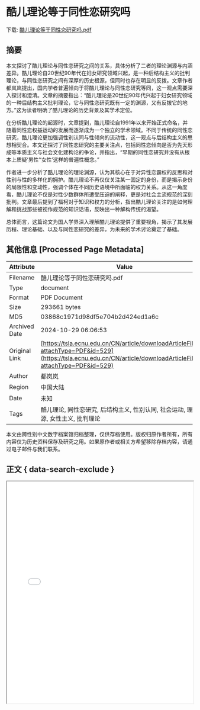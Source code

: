# 酷儿理论等于同性恋研究吗

<!-- tcd_download_link -->
下载: <a href="酷儿理论等于同性恋研究吗.pdf" download>酷儿理论等于同性恋研究吗.pdf</a>
<!-- tcd_download_link_end -->

## 摘要

<!-- tcd_abstract -->
本文探讨了酷儿理论与同性恋研究之间的关系，具体分析了二者的理论渊源与内涵差异。酷儿理论自20世纪90年代在妇女研究领域兴起，是一种后结构主义的批判理论，与同性恋研究之间有深厚的历史根源，但同时也存在明显的反拨。文章作者都岚岚提出，国内学者普遍倾向于将酷儿理论与同性恋研究等同，这一观点需要深入探讨和澄清。文章的摘要指出：“酷儿理论是20世纪90年代兴起于妇女研究领域的一种后结构主义批判理论，它与同性恋研究既有一定的渊源，又有反拨它的地方。”这为读者明确了酷儿理论的历史背景及其学术定位。

在分析酷儿理论的起源时，文章提到，酷儿理论自1991年以来开始正式命名，并随着同性恋权益运动的发展而逐渐成为一个独立的学术领域。不同于传统的同性恋研究，酷儿理论更加强调性别认同与性倾向的流动性，这一观点与后结构主义的思想相契合。本文还探讨了同性恋研究的主要关注点，包括同性恋倾向是否为先天形成等本质主义与社会文化建构论的争论，并指出，“早期的同性恋研究并没有从根本上质疑‘男性’‘女性’这样的普遍性概念。” 

作者进一步分析了酷儿理论的理论渊源，认为其核心在于对异性恋霸权的反思和对性别与性的多样化的拥护。酷儿理论不再仅仅关注某一固定的身份，而是揭示身份的局限性和变动性，强调个体在不同历史语境中所面临的权力关系。从这一角度看，酷儿理论不仅是对性少数群体所遭受压迫的阐释，更是对社会主流规范的深刻批判。文章最后提到了福柯对于知识和权力的分析，指出酷儿理论关注的是如何理解和挑战那些被视作规范的知识话语，反映出一种解构传统的渴望。

总体而言，这篇论文为国人学界深入理解酷儿理论提供了重要视角，揭示了其发展历程、理论基础、以及与同性恋研究的差异，为未来的学术讨论奠定了基础。

<!-- tcd_abstract_end -->

## 其他信息 [Processed Page Metadata]

| Attribute       | Value                                  |
|-----------------|----------------------------------------|
| Filename        | 酷儿理论等于同性恋研究吗.pdf                             |
| Type            | document                                 |
| Format          | PDF Document                               |
| Size            | 293661 bytes                           |
| MD5             | 03868c1971d98df5e704b2d424ed1a6c                                  |
| Archived Date   | 2024-10-29 06:06:53                             |
| Original Link   | [https://tsla.ecnu.edu.cn/CN/article/downloadArticleFile.do?attachType=PDF&id=529](https://tsla.ecnu.edu.cn/CN/article/downloadArticleFile.do?attachType=PDF&id=529)                         |
| Author          | 都岚岚                               |
| Region          | 中国大陆                               |
| Date            | 未知                                 |
| Tags            | 酷儿理论, 同性恋研究, 后结构主义, 性别认同, 社会运动, 理论渊源, 女性主义, 批判理论                                 |

本文由跨性别中文数字档案馆归档整理，仅供存档使用。版权归原作者所有，所有内容仅为历史资料保存及研究之用。如果原作者或相关方希望移除存档内容，请通过电子邮件与我们联系。

## 正文 { data-search-exclude }

<!-- tcd_main_text -->
<iframe src="../酷儿理论等于同性恋研究吗.pdf" width="100%" height="600px">
    <p>无法显示PDF，请下载查看。</p>
</iframe>
<!-- tcd_main_text_end -->

